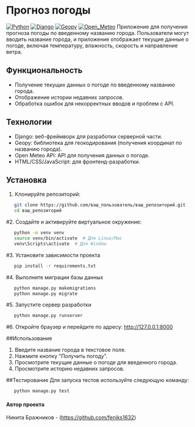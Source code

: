 # Прогноз погоды
[![Python](https://img.shields.io/badge/-Python-464646?style=flat-square&logo=Python)](https://www.python.org/)
[![Django](https://img.shields.io/badge/-Django-464646?style=flat-square&logo=Django)](https://www.djangoproject.com/)
[![Geopy](https://img.shields.io/badge/-Geopy-464646?style=flat-square&logo=Geopy)](https://geopy.readthedocs.io/en/stable/index.html)
[![Open_Meteo](https://img.shields.io/badge/-Open_meteo-464646?style=flat-square&logo=Open_meteo)](https://open-meteo.com/)
Приложение для получения прогноза погоды по введенному названию города. Пользователи могут вводить название города, и приложение отображает текущие данные о погоде, включая температуру, влажность, скорость и направление ветра.

## Функциональность

- Получение текущих данных о погоде по введенному названию города.
- Отображение истории недавних запросов.
- Обработка ошибок для некорректных вводов и проблем с API.

## Технологии

- Django: веб-фреймворк для разработки серверной части.
- Geopy: библиотека для геокодирования (получения координат по названию города).
- Open Meteo API: API для получения данных о погоде.
- HTML/CSS/JavaScript: для фронтенд-разработки.

## Установка

1. Клонируйте репозиторий:

```bash
   git clone https://github.com/ваш_пользователь/ваш_репозиторий.git
   cd ваш_репозиторий
```

#2. Создайте и активируйте виртуальное окружение:
```bash
   python -m venv venv
   source venv/bin/activate  # Для Linux/Mac
   venv\Scripts\activate  # Для Window
```

#3. Установите зависимости проекта
```bash
   pip install -r requirements.txt
```

#4. Выполните миграции базы данных
```bash
   python manage.py makemigrations
   python manage.py migrate
```

#5. Запустите сервер разработки
```bash
   python manage.py runserver
```

#6. Откройте браузер и перейдите по адресу: http://127.0.0.1:8000

##Использование
1. Введите название города в текстовое поле.
2. Нажмите кнопку "Получить погоду".
3. Просмотрите текущие данные о погоде для введенного города.
4. Просмотрите историю недавних запросов.

##Тестирование
Для запуска тестов используйте следующую команду:
```bash
   python manage.py test
```

#### Автор проекта

Никита Бражников - (https://github.com/feniks1632)
